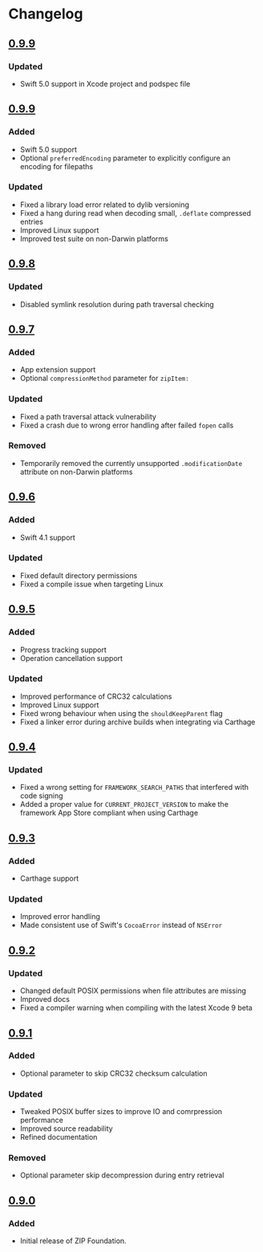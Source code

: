 # Changelog

## [0.9.9](https://github.com/weichsel/ZIPFoundation/releases/tag/0.9.10)

### Updated
 - Swift 5.0 support in Xcode project and podspec file

## [0.9.9](https://github.com/weichsel/ZIPFoundation/releases/tag/0.9.9)

### Added
 - Swift 5.0 support
 - Optional `preferredEncoding` parameter to explicitly configure an encoding for filepaths

### Updated
 - Fixed a library load error related to dylib versioning
 - Fixed a hang during read when decoding small, `.deflate` compressed entries
 - Improved Linux support
 - Improved test suite on non-Darwin platforms

## [0.9.8](https://github.com/weichsel/ZIPFoundation/releases/tag/0.9.8)

### Updated
- Disabled symlink resolution during path traversal checking

## [0.9.7](https://github.com/weichsel/ZIPFoundation/releases/tag/0.9.7)

### Added
 - App extension support
 - Optional `compressionMethod` parameter for `zipItem:`

### Updated
 - Fixed a path traversal attack vulnerability
 - Fixed a crash due to wrong error handling after failed `fopen` calls

### Removed
 - Temporarily removed the currently unsupported `.modificationDate` attribute on non-Darwin platforms

## [0.9.6](https://github.com/weichsel/ZIPFoundation/releases/tag/0.9.6)

### Added
 - Swift 4.1 support

### Updated
 - Fixed default directory permissions
 - Fixed a compile issue when targeting Linux

## [0.9.5](https://github.com/weichsel/ZIPFoundation/releases/tag/0.9.5)

### Added
 - Progress tracking support
 - Operation cancellation support

### Updated
 - Improved performance of CRC32 calculations
 - Improved Linux support
 - Fixed wrong behaviour when using the `shouldKeepParent` flag
 - Fixed a linker error during archive builds when integrating via Carthage

## [0.9.4](https://github.com/weichsel/ZIPFoundation/releases/tag/0.9.4)

### Updated
 - Fixed a wrong setting for `FRAMEWORK_SEARCH_PATHS` that interfered with code signing
 - Added a proper value for `CURRENT_PROJECT_VERSION` to make the framework App Store compliant when using Carthage

## [0.9.3](https://github.com/weichsel/ZIPFoundation/releases/tag/0.9.3)

### Added
 - Carthage support

### Updated
 - Improved error handling
 - Made consistent use of Swift's `CocoaError` instead of `NSError`

## [0.9.2](https://github.com/weichsel/ZIPFoundation/releases/tag/0.9.2)

### Updated
 - Changed default POSIX permissions when file attributes are missing
 - Improved docs
 - Fixed a compiler warning when compiling with the latest Xcode 9 beta

## [0.9.1](https://github.com/weichsel/ZIPFoundation/releases/tag/0.9.1)

### Added
 - Optional parameter to skip CRC32 checksum calculation

### Updated
 - Tweaked POSIX buffer sizes to improve IO and comrpression performance
 - Improved source readability
 - Refined documentation

### Removed
 - Optional parameter skip decompression during entry retrieval

## [0.9.0](https://github.com/weichsel/ZIPFoundation/releases/tag/0.9.0)

### Added
 - Initial release of ZIP Foundation.
